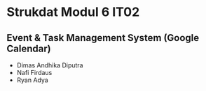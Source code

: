 # Strukdat Modul 6 IT02

## Event & Task Management System (Google Calendar)

- Dimas Andhika Diputra
- Nafi Firdaus
- Ryan Adya
